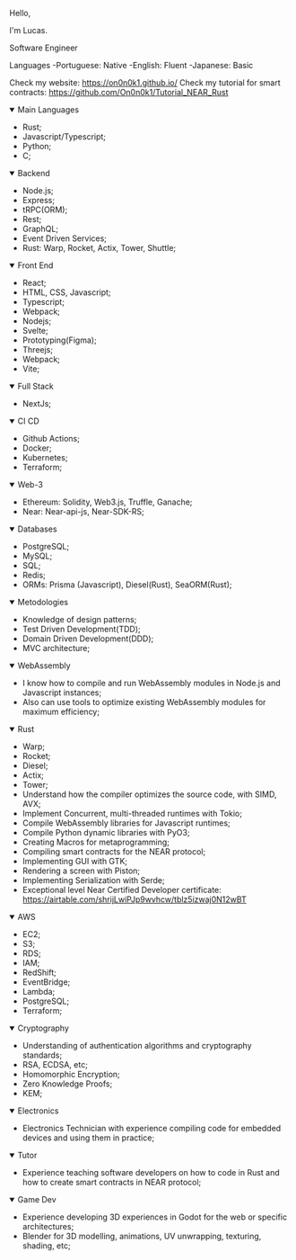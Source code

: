 Hello, 

I'm Lucas.


Software Engineer

Languages
-Portuguese: Native
-English: Fluent
-Japanese: Basic

Check my website: https://on0n0k1.github.io/
Check my tutorial for smart contracts: https://github.com/On0n0k1/Tutorial_NEAR_Rust


<details open>
<summary>Main Languages</summary>

 - Rust;
 - Javascript/Typescript;
 - Python;
 - C;

</details>

<details open>
<summary>Backend</summary>

 - Node.js;
 - Express;
 - tRPC(ORM);
 - Rest;
 - GraphQL;
 - Event Driven Services;
 - Rust: Warp, Rocket, Actix, Tower, Shuttle;

</details>



<details open>
<summary>Front End</summary>

 - React;
 - HTML, CSS, Javascript;
 - Typescript;
 - Webpack;
 - Nodejs;
 - Svelte;
 - Prototyping(Figma);
 - Threejs;
 - Webpack;
 - Vite;

</details>


<details open>
<summary>Full Stack</summary>

 - NextJs;

</details>

<details open>
<summary>CI CD</summary>

 - Github Actions;
 - Docker;
 - Kubernetes;
 - Terraform;

</details>
 
<details open>
<summary>Web-3</summary>

 - Ethereum: Solidity, Web3.js, Truffle, Ganache;
 - Near: Near-api-js, Near-SDK-RS;

</details>

<details open>
<summary>Databases</summary>

- PostgreSQL;
- MySQL;
- SQL;
- Redis;
- ORMs: Prisma (Javascript), Diesel(Rust), SeaORM(Rust);

</details>

<details open>
<summary>Metodologies</summary>

 - Knowledge of design patterns;
 - Test Driven Development(TDD);
 - Domain Driven Development(DDD);
 - MVC architecture;

</details>


<details open>
<summary>WebAssembly</summary>

 - I know how to compile and run WebAssembly modules in Node.js and Javascript instances;
 - Also can use tools to optimize existing WebAssembly modules for maximum efficiency;

</details>

<details open>
<summary>Rust</summary>

 - Warp;
 - Rocket;
 - Diesel;
 - Actix;
 - Tower;
 - Understand how the compiler optimizes the source code, with SIMD, AVX;
 - Implement Concurrent, multi-threaded runtimes with Tokio;
 - Compile WebAssembly libraries for Javascript runtimes;
 - Compile Python dynamic libraries with PyO3;
 - Creating Macros for metaprogramming;
 - Compiling smart contracts for the NEAR protocol;
 - Implementing GUI with GTK;
 - Rendering a screen with Piston;
 - Implementing Serialization with Serde;
 - Exceptional level Near Certified Developer certificate: https://airtable.com/shrijLwiPJp9wvhcw/tblz5izwaj0N12wBT

</details>

<details open>
<summary>AWS</summary>

 - EC2;
 - S3;
 - RDS;
 - IAM;
 - RedShift;
 - EventBridge;
 - Lambda;
 - PostgreSQL;
 - Terraform;

</details>


<details open>
<summary>Cryptography</summary>

 - Understanding of authentication algorithms and cryptography standards;
 - RSA, ECDSA, etc;
 - Homomorphic Encryption;
 - Zero Knowledge Proofs;
 - KEM;

</details>


<details open>
<summary>Electronics</summary>

 - Electronics Technician with experience compiling code for embedded devices and using them in practice;

</details>


<details open>
<summary>Tutor</summary>

 - Experience teaching software developers on how to code in Rust and how to create smart contracts in NEAR protocol;

</details>


<details open>
<summary>Game Dev</summary>

 - Experience developing 3D experiences in Godot for the web or specific architectures;
 - Blender for 3D modelling, animations, UV unwrapping, texturing, shading, etc;

</details>




